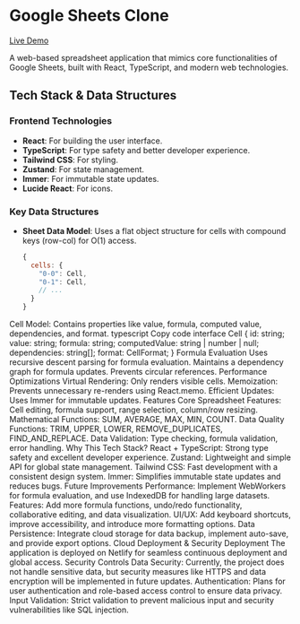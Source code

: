 # Google Sheets Clone

[Live Demo](https://googlesheetclonemanideep.netlify.app/)

A web-based spreadsheet application that mimics core functionalities of Google Sheets, built with React, TypeScript, and modern web technologies.

## Tech Stack & Data Structures

### Frontend Technologies
- **React**: For building the user interface.
- **TypeScript**: For type safety and better developer experience.
- **Tailwind CSS**: For styling.
- **Zustand**: For state management.
- **Immer**: For immutable state updates.
- **Lucide React**: For icons.

### Key Data Structures
- **Sheet Data Model**: Uses a flat object structure for cells with compound keys (row-col) for O(1) access.
  ```javascript
  {
    cells: {
      "0-0": Cell,
      "0-1": Cell,
      // ...
    }
  }
Cell Model: Contains properties like value, formula, computed value, dependencies, and format.
typescript
Copy code
interface Cell {
  id: string;
  value: string;
  formula: string;
  computedValue: string | number | null;
  dependencies: string[];
  format: CellFormat;
}
Formula Evaluation
Uses recursive descent parsing for formula evaluation.
Maintains a dependency graph for formula updates.
Prevents circular references.
Performance Optimizations
Virtual Rendering: Only renders visible cells.
Memoization: Prevents unnecessary re-renders using React.memo.
Efficient Updates: Uses Immer for immutable updates.
Features
Core Spreadsheet Features: Cell editing, formula support, range selection, column/row resizing.
Mathematical Functions: SUM, AVERAGE, MAX, MIN, COUNT.
Data Quality Functions: TRIM, UPPER, LOWER, REMOVE_DUPLICATES, FIND_AND_REPLACE.
Data Validation: Type checking, formula validation, error handling.
Why This Tech Stack?
React + TypeScript: Strong type safety and excellent developer experience.
Zustand: Lightweight and simple API for global state management.
Tailwind CSS: Fast development with a consistent design system.
Immer: Simplifies immutable state updates and reduces bugs.
Future Improvements
Performance: Implement WebWorkers for formula evaluation, and use IndexedDB for handling large datasets.
Features: Add more formula functions, undo/redo functionality, collaborative editing, and data visualization.
UI/UX: Add keyboard shortcuts, improve accessibility, and introduce more formatting options.
Data Persistence: Integrate cloud storage for data backup, implement auto-save, and provide export options.
Cloud Deployment & Security
Deployment
The application is deployed on Netlify for seamless continuous deployment and global access.
Security Controls
Data Security: Currently, the project does not handle sensitive data, but security measures like HTTPS and data encryption will be implemented in future updates.
Authentication: Plans for user authentication and role-based access control to ensure data privacy.
Input Validation: Strict validation to prevent malicious input and security vulnerabilities like SQL injection.
